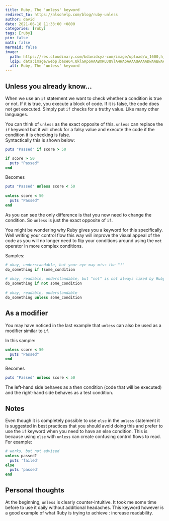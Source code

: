 ```yaml
---
title: Ruby, The 'unless' keyword
redirect_to: https://alsohelp.com/blog/ruby-unless
author: david
date: 2021-06-18 11:33:00 +0800
categories: [ruby]
tags: [ruby]
pin: false
math: false
mermaid: false
image:
  path: https://res.cloudinary.com/bdavidxyz-com/image/upload/w_1600,h_836,q_100/l_text:Karla_72_bold:Ruby%20%20The%20'unless'%20keyword,co_rgb:ffe4e6,c_fit,w_1400,h_240/fl_layer_apply,g_south_west,x_100,y_180/l_text:Karla_48:A%20simple%20article%20about%20Ruby,co_rgb:ffe4e680,c_fit,w_1400/fl_layer_apply,g_south_west,x_100,y_100/newblog/globals/bg_me.jpg
  lqip: data:image/webp;base64,UklGRpoAAABXRUJQVlA4WAoAAAAQAAAADwAABwAAQUxQSDIAAAARL0AmbZurmr57yyIiqE8oiG0bejIYEQTgqiDA9vqnsUSI6H+oAERp2HZ65qP/VIAWAFZQOCBCAAAA8AEAnQEqEAAIAAVAfCWkAALp8sF8rgRgAP7o9FDvMCkMde9PK7euH5M1m6VWoDXf2FkP3BqV0ZYbO6NA/VFIAAAA
  alt: Ruby, The 'unless' keyword
---
```


## Unless you already know...  
  
When we use an `if` statement we want to check whether a condition is true or not. If it is true, you execute a block of code. If it is false, the code does not get executed. Simply put `if` checks for a truthy value. Like many other languages.  
  
You can think of `unless` as the exact opposite of this. `unless` can replace the `if` keyword but it will check for a falsy value and execute the code if the condition it is checking is false.  
Syntactically this is shown below:  
  
```ruby  
puts "Passed" if score > 50  
```  
```ruby  
if score > 50  
  puts "Passed"  
end  
```  
  
Becomes  
  
```ruby  
puts "Passed" unless score < 50  
  
unless score < 50  
  puts "Passed"  
end  
```  
  
As you can see the only difference is that you now need to change the condition. So `unless` is just the exact opposite of `if`.  
  
You might be wondering why Ruby gives you a keyword for this specifically. Well writing your control flow this way will improve the visual appeal of the code as you will no longer need to flip your conditions around using the `not` operator in more complex conditions.  
  
Samples:  
  
```ruby  
# okay, understandable, but your eye may miss the "!"  
do_something if !some_condition  
  
# okay, readable, understandable, but "not" is not always liked by Ruby developers  
do_something if not some_condition  
  
# okay, readable, understandable  
do_something unless some_condition  
```  
  
## As a modifier  
  
You may have noticed in the last example that `unless` can also be used as a modifier similar to `if`.  
  
In this sample:  
  
```ruby  
unless score < 50  
  puts "Passed"  
end  
```  
  
Becomes  
  
```ruby  
puts "Passed" unless score < 50  
```  
  
The left-hand side behaves as a then condition (code that will be executed) and the right-hand side behaves as a test condition.  
  
## Notes  
  
Even though it is completely possible to use `else` in the `unless` statement it is suggested in best practices that you should avoid doing this and prefer to use the `if` keyword when you need to have an else condition. This is because using `else` with `unless` can create confusing control flows to read. For example:  
  
```ruby  
# works, but not advised  
unless passed?  
  puts 'failed'  
else  
  puts 'passed'  
end  
```  
  
## Personal thoughts  
  
At the beginning, `unless` is clearly counter-intuitive. It took me some time before to use it daily without additional headaches. This keyword however is a good example of what Ruby is trying to achieve : increase readability.